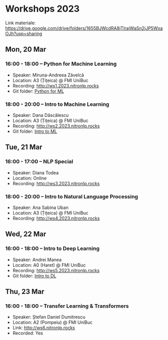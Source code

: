 # Workshops 2023
Link materiale: https://drive.google.com/drive/folders/1655BJWcdRA8jTlrajWaSn2jJP5WxaOJh?usp=sharing

## Mon, 20 Mar

### 16:00 - 18:00 – Python for Machine Learning

* Speaker: Miruna-Andreea Zăvelcă
* Location: A3 (Țițeica) @ FMI UniBuc
* Recording: http://ws1.2023.nitronlp.rocks
* Git folder: [Python for ML](Python%20for%20ML/)

### 18:00 - 20:00 – Intro to Machine Learning

* Speaker: Dana Dăscălescu
* Location: A3 (Țițeica) @ FMI UniBuc
* Recording: http://ws2.2023.nitronlp.rocks
* Git folder: [Intro to ML](Intro%20to%20ML/)

## Tue, 21 Mar

### 16:00 - 17:00 – NLP Special

* Speaker: Diana Todea
* Location: Online
* Recording: http://ws3.2023.nitronlp.rocks

### 18:00 - 20:00 – Intro to Natural Language Processing

* Speaker: Ana Sabina Uban
* Location: A3 (Țițeica) @ FMI UniBuc
* Recording: http://ws4.2023.nitronlp.rocks

## Wed, 22 Mar

### 16:00 - 18:00 – Intro to Deep Learning

* Speaker: Andrei Manea
* Location: A0 (Haret) @ FMI UniBuc
* Recording: http://ws5.2023.nitronlp.rocks
* Git folder: [Intro to DL](Intro%20to%20DL/)

## Thu, 23 Mar

### 16:00 - 18:00 – Transfer Learning & Transformers

* Speaker: Ștefan Daniel Dumitrescu
* Location: A2 (Pompeiu) @ FMI UniBuc
* Link: http://ws6.nitronlp.rocks
* Recorded: Yes

